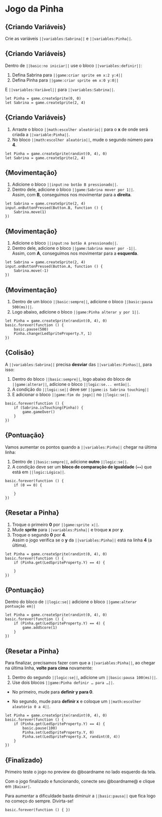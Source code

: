 # Jogo da Pinha

## {Criando Variáveis}
 
Crie as variáveis ``||variables:Sabrina||`` e ``||variables:Pinha||``.

## {Criando Variáveis} 
Dentro de ``||basic:no iniciar||`` use o bloco ``||variables:definir||``:
1. Defina Sabrina para ``||game:criar sprite em x:2 y:4||``
2. Defina Pinha para ``||game:criar sprite em x:0 y:0||``

E ``||variables:Variável||`` para ``||variables:Sabrina||``.


```blocks
let Pinha = game.createSprite(0, 0)
let Sabrina = game.createSprite(2, 4)
```

## {Criando Variáveis}
1. Arraste o bloco ``||math:escolher aleatório||`` para o **x** de onde será criada a ``||variable:Pinha||``.  
2. No bloco ``||math:escolher aleatório||``, mude o segundo número para **4**.  

```blocks
let Pinha = game.createSprite(randint(0, 4), 0)
let Sabrina = game.createSprite(2, 4)
```

## {Movimentação}
1. Adicione o bloco ``||input:no botão B pressionado||``.  
2. Dentro dele, adicione o bloco ``||game:Sabrina mover por 1||``.  
Assim, com **B**, conseguimos nos movimentar para a **direita**.

```blocks
let Sabrina = game.createSprite(2, 4)
input.onButtonPressed(Button.B, function () {
    Sabrina.move(1)
})
```

## {Movimentação}
1. Adicione o bloco ``||input:no botão A pressionado||``.  
2. Dentro dele, adicione o bloco ``||game:Sabrina mover por -1||``.  
Assim, com **A**, conseguimos nos movimentar para a **esquerda**.

```blocks
let Sabrina = game.createSprite(2, 4)
input.onButtonPressed(Button.A, function () {
    Sabrina.move(-1)
})
```

## {Movimentação}
1. Dentro de um bloco ``||basic:sempre||``, adicione o bloco ``||basic:pausa 500(ms)||``.  
2. Logo abaixo, adicione o bloco ``||game:Pinha alterar y por 1||``.

```blocks
let Pinha = game.createSprite(randint(0, 4), 0)
basic.forever(function () {
    basic.pause(500)
    Pinha.change(LedSpriteProperty.Y, 1)
})
```

## {Colisão}

A ``||variables:Sabrina||`` precisa **desviar** das ``||variables:Pinhas||``, para isso:  
1. Dentro do bloco ``||basic:sempre||``, logo abaixo do bloco de ``||game:alterar||``, adicione o bloco ``||logic:se... então||``.  
2. A condição do ``||logic:se||`` deve ser ``||game:is Sabrina touching||``
2. E adicionar o bloco ``||game:fim do jogo||`` no ``||logic:se||``.

```blocks
basic.forever(function () {
    if (Sabrina.isTouching(Pinha)) {
        game.gameOver()
    }
})
```

## {Pontuação}

Vamos aumentar os pontos quando a ``||variables:Pinha||`` chegar na última linha:
1. Dentro de ``||basic:sempre||``, adicione **outro** ``||logic:se||``.  
2. A condição deve ser um **bloco de comparação de igualdade** (``==``) que está em ``||logic:Lógica||``.

```blocks
basic.forever(function () {
    if (0 == 0) {
        
    }
})
```

## {Resetar a Pinha}
1. Troque o primeiro **0** por ``||game:sprite x||``.  
2. Mude **sprite** para ``||variables:Pinha||`` e troque **x** por **y**.  
3. Troque o segundo **0** por **4**.  
Assim o jogo verifica se o **y** da ``||variables:Pinha||`` está na linha **4** (a última).  

```blocks
let Pinha = game.createSprite(randint(0, 4), 0)
basic.forever(function () {
    if (Pinha.get(LedSpriteProperty.Y) == 4) {
        
    }
})
```

## {Pontuação}

Dentro do bloco de ``||logic:se||`` adicione o bloco ``||game:alterar pontuação em||``

```blocks
let Pinha = game.createSprite(randint(0, 4), 0)
basic.forever(function () {
    if (Pinha.get(LedSpriteProperty.Y) == 4) {
        game.addScore(1)
    }
})
```

## {Resetar a Pinha}

Para finalizar, precisamos fazer com que a ``||variables:Pinha||``, ao chegar na última linha, **volte para cima** novamente:
1. Dentro do segundo ``||logic:se||``, adicione um ``||basic:pausa 100(ms)||``.  
2. Use dois blocos ``||game:Pinha definir … para …||``.

- No primeiro, mude para **definir y para 0**.  

- No segundo, mude para **definir x** e coloque um ``||math:escolher aleatório 0 a 4||``.  

```blocks
let Pinha = game.createSprite(randint(0, 4), 0)
basic.forever(function () {
    if (Pinha.get(LedSpriteProperty.Y) == 4) {
        basic.pause(100)
        Pinha.set(LedSpriteProperty.Y, 0)
        Pinha.set(LedSpriteProperty.X, randint(0, 4))
    }
})
```

## {Finalizado}

Primeiro teste o jogo no preview do @boardname no lado esquerdo da tela.

Com o jogo finalizado e funcionando, conecte seu @boardname@ e clique em ``|Baixar|``.

Para aumentar a dificuldade basta diminuir a ``||basic:pausa||`` que fica logo no começo do sempre.
Divirta-se!

```template
basic.forever(function () { })
```
